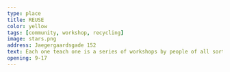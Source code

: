 ```yaml
---
type: place
title: REUSE
color: yellow
tags: [community, workshop, recycling]
image: stars.png
address: Jaegergaardsgade 152
text: Each one teach one is a series of workshops by people of all sorts of skills. Hold in Frontloberne. Check website for the upcoming events.
opening: 9-17
---
```

